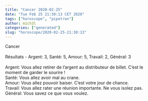 ```yaml
---
title: "Cancer 2020-02-25"
date: "Tue Feb 25 21:30:13 CET 2020"
tags: ["horoscope", "pipotron"]
author: m1ch3l
categories: ["generated"]
slug: "horoscope/2020-02-25-21:30:13"
---
```


Cancer<br>
<br>
Résultats - Argent: 3, Santé: 5, Amour: 5, Travail: 2, Général: 3<br>
<br>
Argent:  Vous allez retirer de l’argent au distributeur de billet. C’est le moment de garder le sourire !<br>
Santé:   Vous allez avoir mal au crane. <br>
Amour:   Vous allez pouvoir baiser. C’est votre jour de chance.<br>
Travail: Vous allez rater une réunion importante. Ne vous isolez pas.<br>
Général: Vous savez ce que vous voulez.<br>

